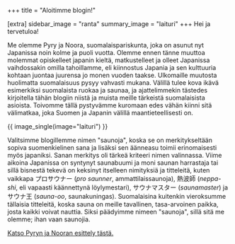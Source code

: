+++
title = "Aloitimme blogin!"

[extra]
sidebar_image = "ranta"
summary_image = "laituri"
+++
Hei ja tervetuloa!

Me olemme Pyry ja Noora, suomalaispariskunta, joka on asunut nyt Japanissa noin kolme ja puoli vuotta. Olemme ennen tänne muuttoa molemmat opiskelleet japanin kieltä, matkustelleet ja olleet Japanissa vaihdossakin omilla tahoillamme, eli kiinnostus Japania ja sen kulttuuria kohtaan juontaa juurensa jo monen vuoden taakse. Ulkomaille muutosta huolimatta suomalaisuus pysyy vahvasti mukana. Välillä tulee kova ikävä esimerkiksi suomalaista ruokaa ja saunaa, ja ajattelimmekin tästedes kirjoitella tähän blogiin niistä ja muista meille tärkeistä suomalaisista asioista. Toivomme tällä pystyvämme kuromaan edes vähän kiinni sitä välimatkaa, joka Suomen ja Japanin välillä maantieteellisesti on.

<!-- more -->

{{ image_single(image="laituri") }}

Valitsimme blogillemme nimen "saunoja", koska se on merkitykseltään sopiva suomenkielinen sana ja lisäksi sen äänneasu toimii erinomaisesti myös japaniksi. Sanan merkitys oli tärkeä kriteeri nimen valinnassa. Viime aikoina Japanissa on syntynyt saunabuumi ja moni saunan harrastaja tai sillä bisnestä tekevä on keksinyt itselleen nimityksiä ja titteleitä, kuten vaikkapa プロサウナー (*pro saunner*, ammattilaissaunoja), 熱波師 (*neppa-shi*, eli vapaasti käännettynä löylymestari), サウナマスター (*saunamaster*) ja サウナ王 (*sauna-oo*, saunakuningas). Suomalaisina kuitenkin vieroksumme tällaisia titteleitä, koska sauna on meille tavallinen, tasa-arvoinen paikka, josta kaikki voivat nauttia. Siksi päädyimme nimeen "saunoja", sillä sitä me olemme; ihan vaan saunojia.

[Katso Pyryn ja Nooran esittely tästä.](@/profile/index.fi.md)